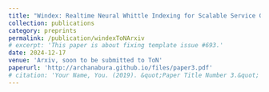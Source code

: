 ```yaml
---
title: "Windex: Realtime Neural Whittle Indexing for Scalable Service Guarantees in NextG Cellular Networks, Archana Bura, Ushasi Ghosh, Woo-Hyun Ko, Dinesh Bharadia, Srinivas Shakkottai"
collection: publications
category: preprints
permalink: /publication/windexToNArxiv
# excerpt: 'This paper is about fixing template issue #693.'
date: 2024-12-17
venue: 'Arxiv, soon to be submitted to ToN'
paperurl: 'http://archanabura.github.io/files/paper3.pdf'
# citation: 'Your Name, You. (2019). &quot;Paper Title Number 3.&quot; <i>GitHub Journal of Bugs</i>. 1(3).'
---
```


